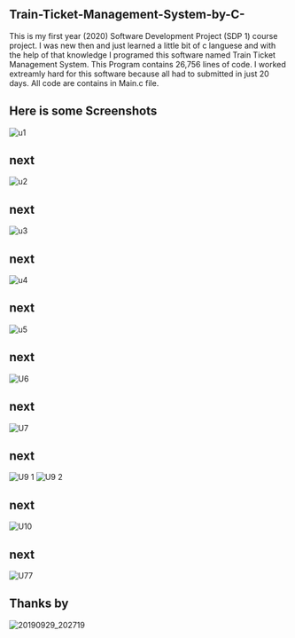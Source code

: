 ## Train-Ticket-Management-System-by-C-
This is my first year (2020) Software Development Project (SDP 1) course project. I was new then and just learned a little bit of c languese
and with the help of that knowledge I programed this software named Train Ticket Management System. This Program contains 26,756 lines of code.
I worked extreamly hard for this software because all had to submitted in just 20 days.
All code are contains in Main.c file.


## Here is some Screenshots 



![u1](https://github.com/kamruzzaman526/Train-Ticket-Management-System-by-C-/assets/79442039/9009bc72-5ff2-4a70-9033-fdc59e7037d6)

## next


![u2](https://github.com/kamruzzaman526/Train-Ticket-Management-System-by-C-/assets/79442039/7d834f41-7574-4c10-83ea-bdb840c6ba08)

## next


![u3](https://github.com/kamruzzaman526/Train-Ticket-Management-System-by-C-/assets/79442039/6cd7a31b-146c-4e3d-9c25-9f8a914e95a9)

## next

![u4](https://github.com/kamruzzaman526/Train-Ticket-Management-System-by-C-/assets/79442039/fda8e67a-ba38-486d-baac-1eb762622305)

## next

![u5](https://github.com/kamruzzaman526/Train-Ticket-Management-System-by-C-/assets/79442039/4d978593-63c9-4944-93ae-8ac172e4d145)


## next



![U6](https://github.com/kamruzzaman526/Train-Ticket-Management-System-by-C-/assets/79442039/47c4228c-d17b-483e-888b-764feefca891)


## next

![U7](https://github.com/kamruzzaman526/Train-Ticket-Management-System-by-C-/assets/79442039/bb9f0e6e-a53e-44bf-b824-36b5f7bfd912)

## next

![U9 1](https://github.com/kamruzzaman526/Train-Ticket-Management-System-by-C-/assets/79442039/5bcb43f2-8f3a-4b40-99ad-c6308e589fb2)
![U9 2](https://github.com/kamruzzaman526/Train-Ticket-Management-System-by-C-/assets/79442039/77a29b8f-6d7c-4ab9-b9a5-4b178be33071)


## next


![U10](https://github.com/kamruzzaman526/Train-Ticket-Management-System-by-C-/assets/79442039/351a4f6b-a879-483a-ba60-e14e7ca8d337)

## next


![U77](https://github.com/kamruzzaman526/Train-Ticket-Management-System-by-C-/assets/79442039/9c474ba9-2cea-42c7-9a01-83c1c6da1acd)

## Thanks by
![20190929_202719](https://github.com/kamruzzaman526/Train-Ticket-Management-System-by-C-/assets/79442039/189ceddb-4c2f-4fc6-a2f0-0b18a1f73a10)

